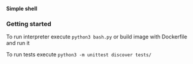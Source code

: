 **Simple shell**

### Getting started

To run interpreter execute `python3 bash.py` or build image with Dockerfile and run it

To run tests execute `python3 -m unittest discover tests/`